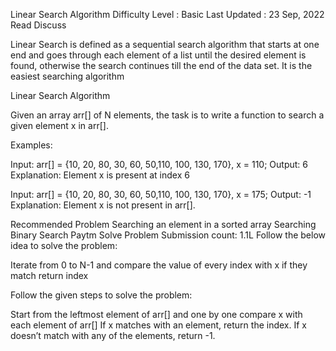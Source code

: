 Linear Search Algorithm
Difficulty Level : Basic
Last Updated : 23 Sep, 2022
Read
Discuss

Linear Search is defined as a sequential search algorithm that starts at one end and goes through each element of a list until the desired element is found, otherwise the search continues till the end of the data set. It is the easiest searching algorithm

Linear Search Algorithm

Given an array arr[] of N elements, the task is to write a function to search a given element x in arr[].

Examples:

Input: arr[] = {10, 20, 80, 30, 60, 50,110, 100, 130, 170}, x = 110;
Output: 6
Explanation: Element x is present at index 6

Input: arr[] = {10, 20, 80, 30, 60, 50,110, 100, 130, 170}, x = 175;
Output: -1
Explanation: Element x is not present in arr[].

Recommended Problem
Searching an element in a sorted array
Searching
Binary Search
Paytm
Solve Problem
Submission count: 1.1L
Follow the below idea to solve the problem:

Iterate from 0 to N-1 and compare the value of every index with x if they match return index

 Follow the given steps to solve the problem:

Start from the leftmost element of arr[] and one by one compare x with each element of arr[]
If x matches with an element, return the index.
If x doesn’t match with any of the elements, return -1.